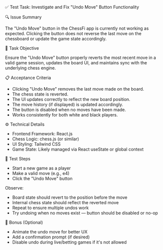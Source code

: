 ✅ Test Task: Investigate and Fix "Undo Move" Button Functionality

🔍 Issue Summary

The "Undo Move" button in the ChessFi app is currently not working as expected. Clicking the button does not reverse the last move on the chessboard or update the game state accordingly.

🎯 Task Objective

Ensure the "Undo Move" button properly reverts the most recent move in a valid game session, updates the board UI, and maintains sync with the underlying chess engine.

📋 Acceptance Criteria

 - Clicking "Undo Move" removes the last move made on the board.
 - The chess state is reverted.
 - The UI updates correctly to reflect the new board position.
 - The move history (if displayed) is updated accordingly.
 - The button is disabled when no moves have been made.
 - Works consistently for both white and black players.

⚙️ Technical Details

 - Frontend Framework: React.js
 - Chess Logic: chess.js (or similar)
 - UI Styling: Tailwind CSS
 - Game State: Likely managed via React useState or global context

🧪 Test Steps

 - Start a new game as a player
 - Make a valid move (e.g., e4)
 - Click the "Undo Move" button

Observe:

 - Board state should revert to the position before the move
 - Internal chess state should reflect the reverted move
 - Repeat to ensure multiple undos work
 - Try undoing when no moves exist — button should be disabled or no-op

🧩 Bonus (Optional)

 - Animate the undo move for better UX
 - Add a confirmation prompt (if desired)
 - Disable undo during live/betting games if it's not allowed